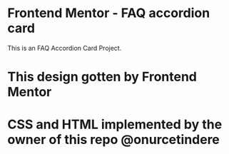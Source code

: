 # Frontend Mentor - FAQ accordion card

This is an FAQ Accordion Card Project.
# This design gotten by Frontend Mentor
# CSS and HTML implemented by the owner of this repo @onurcetindere

